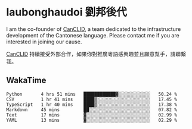 # laubonghaudoi 劉邦後代

I am the co-founder of [CanCLID](https://github.com/CanCLID), a team dedicated to the infrastructure development of the Cantonese language. Please contact me if you are interested in joining our cause.

[CanCLID](https://github.com/CanCLID) 持續接受外部合作，如果你對推廣粵語感興趣並且願意幫手，請聯繫我。


## WakaTime

<!--START_SECTION:waka-->

```text
Python       4 hrs 51 mins   ████████████▓░░░░░░░░░░░░   50.24 %
CSV          1 hr 41 mins    ████▒░░░░░░░░░░░░░░░░░░░░   17.45 %
TypeScript   1 hr 40 mins    ████▒░░░░░░░░░░░░░░░░░░░░   17.38 %
Markdown     45 mins         ██░░░░░░░░░░░░░░░░░░░░░░░   07.82 %
Text         17 mins         ▓░░░░░░░░░░░░░░░░░░░░░░░░   02.99 %
YAML         13 mins         ▓░░░░░░░░░░░░░░░░░░░░░░░░   02.29 %
```

<!--END_SECTION:waka-->

